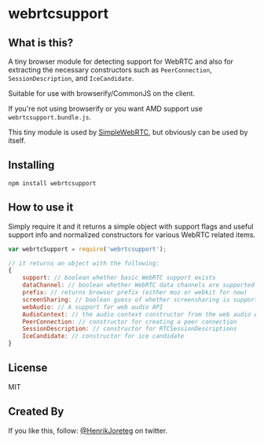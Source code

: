 # webrtcsupport

## What is this?

A tiny browser module for detecting support for WebRTC and also for extracting the necessary constructors such as `PeerConnection`, `SessionDescription`, and `IceCandidate`.

Suitable for use with browserify/CommonJS on the client. 

If you're not using browserify or you want AMD support use `webrtcsupport.bundle.js`.

This tiny module is used by [SimpleWebRTC](http://simplewebrtc.com), but obviously can be used by itself.

## Installing

```
npm install webrtcsupport
```

## How to use it

Simply require it and it returns a simple object with support flags and useful support info and normalized constructors for various WebRTC related items.

```js
var webrtcSupport = require('webrtcsupport');

// it returns an object with the following:
{
    support: // boolean whether basic WebRTC support exists
    dataChannel: // boolean whether WebRTC data channels are supported
    prefix: // returns browser prefix (either moz or webkit for now)
    screenSharing: // boolean guess of whether screensharing is supported,
    webAudio: // A support for web audio API
    AudioContext: // the audio context constructor from the web audio API
    PeerConnection: // constructor for creating a peer connection
    SessionDescription: // constructor for RTCSessionDescriptions
    IceCandidate: // constructor for ice candidate
}

```

## License

MIT

## Created By

If you like this, follow: [@HenrikJoreteg](http://twitter.com/henrikjoreteg) on twitter.

